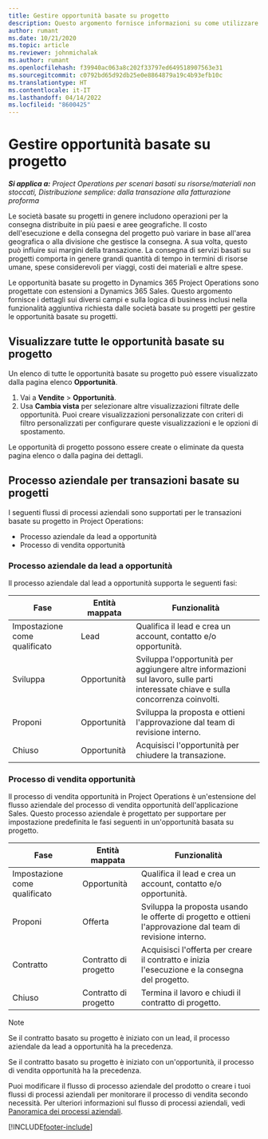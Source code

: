 ```yaml
---
title: Gestire opportunità basate su progetto
description: Questo argomento fornisce informazioni su come utilizzare le opportunità correlate ai progetti.
author: rumant
ms.date: 10/21/2020
ms.topic: article
ms.reviewer: johnmichalak
ms.author: rumant
ms.openlocfilehash: f39940ac063a8c202f33797ed649518907563e31
ms.sourcegitcommit: c0792bd65d92db25e0e8864879a19c4b93efb10c
ms.translationtype: HT
ms.contentlocale: it-IT
ms.lasthandoff: 04/14/2022
ms.locfileid: "8600425"
---
```

# <a name="manage-project-based-opportunities"></a>Gestire opportunità basate su progetto

_**Si applica a:** Project Operations per scenari basati su risorse/materiali non stoccati, Distribuzione semplice: dalla transazione alla fatturazione proforma_

Le società basate su progetti in genere includono operazioni per la consegna distribuite in più paesi e aree geografiche. Il costo dell'esecuzione e della consegna del progetto può variare in base all'area geografica o alla divisione che gestisce la consegna. A sua volta, questo può influire sui margini della transazione. La consegna di servizi basati su progetti comporta in genere grandi quantità di tempo in termini di risorse umane, spese considerevoli per viaggi, costi dei materiali e altre spese.

Le opportunità basate su progetto in Dynamics 365 Project Operations sono progettate con estensioni a Dynamics 365 Sales. Questo argomento fornisce i dettagli sui diversi campi e sulla logica di business inclusi nella funzionalità aggiuntiva richiesta dalle società basate su progetti per gestire le opportunità basate su progetti.

## <a name="view-all-project-based-opportunities"></a>Visualizzare tutte le opportunità basate su progetto

Un elenco di tutte le opportunità basate su progetto può essere visualizzato dalla pagina elenco **Opportunità**. 

1. Vai a **Vendite** > **Opportunità**.
2. Usa **Cambia vista** per selezionare altre visualizzazioni filtrate delle opportunità. Puoi creare visualizzazioni personalizzate con criteri di filtro personalizzati per configurare queste visualizzazioni e le opzioni di spostamento.

Le opportunità di progetto possono essere create o eliminate da questa pagina elenco o dalla pagina dei dettagli.

## <a name="business-process-flow-for-project-based-deals"></a>Processo aziendale per transazioni basate su progetti

I seguenti flussi di processi aziendali sono supportati per le transazioni basate su progetto in Project Operations:

- Processo aziendale da lead a opportunità
- Processo di vendita opportunità

### <a name="lead-to-opportunity-business-process"></a>Processo aziendale da lead a opportunità 
Il processo aziendale dal lead a opportunità supporta le seguenti fasi:

| Fase | Entità mappata | Funzionalità |
| --- | --- | --- |
| Impostazione come qualificato | Lead | Qualifica il lead e crea un account, contatto e/o opportunità. |
| Sviluppa | Opportunità | Sviluppa l'opportunità per aggiungere altre informazioni sul lavoro, sulle parti interessate chiave e sulla concorrenza coinvolti. |
| Proponi | Opportunità | Sviluppa la proposta e ottieni l'approvazione dal team di revisione interno. |
| Chiuso | Opportunità | Acquisisci l'opportunità per chiudere la transazione. |

### <a name="opportunity-sales-process"></a>Processo di vendita opportunità
Il processo di vendita opportunità in Project Operations è un'estensione del flusso aziendale del processo di vendita opportunità dell'applicazione Sales. Questo processo aziendale è progettato per supportare per impostazione predefinita le fasi seguenti in un'opportunità basata su progetto.

| Fase | Entità mappata | Funzionalità |
| --- | --- | --- |
| Impostazione come qualificato | Opportunità | Qualifica il lead e crea un account, contatto e/o opportunità. |
| Proponi | Offerta | Sviluppa la proposta usando le offerte di progetto e ottieni l'approvazione dal team di revisione interno. |
| Contratto | Contratto di progetto | Acquisisci l'offerta per creare il contratto e inizia l'esecuzione e la consegna del progetto. |
| Chiuso | Contratto di progetto | Termina il lavoro e chiudi il contratto di progetto. |

> [!NOTE]
> Se il contratto basato su progetto è iniziato con un lead, il processo aziendale da lead a opportunità ha la precedenza.
>
> Se il contratto basato su progetto è iniziato con un'opportunità, il processo di vendita opportunità ha la precedenza.

Puoi modificare il flusso di processo aziendale del prodotto o creare i tuoi flussi di processi aziendali per monitorare il processo di vendita secondo necessità. Per ulteriori informazioni sul flusso di processi aziendali, vedi [Panoramica dei processi aziendali](/dynamics365/customerengagement/on-premises/customize/business-process-flows-overview).


[!INCLUDE[footer-include](../includes/footer-banner.md)]
